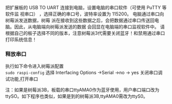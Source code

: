 把扩展板的 USB TO UART 连接到电脑，设置电脑的串口软件（可使用 PuTTY 等软件监 视串口） ，选择正确的串口号，波特率设置为 115200。 电脑通过串口向树莓派发送数据，树莓 派在接收到这些数据之后，会把数据通过串口传送回电脑。因此，从电脑端向树莓派发送的数据 会回显在电脑端的串口监视软件中。
请根据自己的板子选择不同的版本，注意树莓派3代需要关闭蓝牙！和禁用通过串口打印系统信息！   

### 释放串口  
执行如下命令进入树莓派配置   
`sudo raspi-config`
选择 Interfacing Options  ->Serial ->no -> yes 关闭串口调试功能,打开串口  

注：如果是树莓派3B，板载的串口ttyAMA0作为蓝牙使用，用户串口端口改为ttySO。如下程序也类似，如果是到的树莓派3B,ttyAMA0需改为ttyS0。



